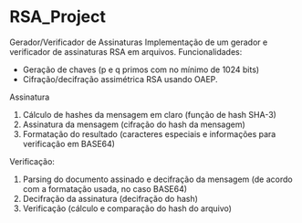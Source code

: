 # RSA_Project
Gerador/Verificador de Assinaturas
Implementação de um gerador e verificador de assinaturas RSA em arquivos.
Funcionalidades:
 - Geração de chaves (p e q primos com no mínimo de 1024 bits)
 - Cifração/decifração assimétrica RSA usando OAEP.

Assinatura
1. Cálculo de hashes da mensagem em claro (função de hash SHA-3)
2. Assinatura da mensagem (cifração do hash da mensagem)
3. Formatação do resultado (caracteres especiais e informações para verificação em
BASE64)

Verificação:
1. Parsing do documento assinado e decifração da mensagem (de acordo com a
formatação usada, no caso BASE64)
2. Decifração da assinatura (decifração do hash)
3. Verificação (cálculo e comparação do hash do arquivo)
